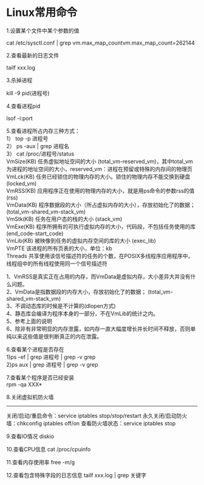 # Linux常用命令

1.设置某个文件中某个参数的值

cat /etc/sysctl.conf | grep vm.max_map_countvm.max_map_count=262144

2.查看最新的日志文件 

tailf xxx.log

3.杀掉进程

kill -9 pid(进程号)

4.查看进程pid

lsof -i:port

5.查看进程所占内存三种方式：  
1） top -p 进程号  
2） ps -aux | grep 进程名   
3） cat /proc/进程号/status  
VmSize(KB) 任务虚拟地址空间的大小 (total_vm-reserved_vm)，其中total_vm为进程的地址空间的大小，reserved_vm：进程在预留或特殊的内存间的物理页   
VmLck(KB) 任务已经锁住的物理内存的大小。锁住的物理内存不能交换到硬盘 (locked_vm)   
VmRSS(KB) 应用程序正在使用的物理内存的大小，就是用ps命令的参数rss的值 (rss)   
VmData(KB) 程序数据段的大小（所占虚拟内存的大小），存放初始化了的数据； (total_vm-shared_vm-stack_vm)   
VmStk(KB) 任务在用户态的栈的大小 (stack_vm)   
VmExe(KB) 程序所拥有的可执行虚拟内存的大小，代码段，不包括任务使用的库 (end_code-start_code)   
VmLib(KB) 被映像到任务的虚拟内存空间的库的大小 (exec_lib)   
VmPTE 该进程的所有页表的大小，单位：kb   
Threads 共享使用该信号描述符的任务的个数，在POSIX多线程序应用程序中，线程组中的所有线程使用同一个信号描述符  

1、VmRSS是真实正在占用的内存，而VmData是虚拟内存，大小差异大并没有什么问题。   
2、VmData是指数据段的内存大小，存放初始化了的数据； (total_vm-shared_vm-stack_vm)   
3、不调动态库的时候是不计算的(dlopen方式)   
4、静态库会编译为程序本身的一部分，不在VmLib的统计之内。   
5、参考上面的说明   
6、除非有非常明显的内存泄露，如内存一直大幅度增长并长时间不释放，否则单纯以来这些值是很判断真正的内在泄露。  

6.查看某个进程是否存在  
1)ps -ef | grep 进程号 | grep -v grep   
2)ps aux | grep 进程号 | grep -v grep 

7.查看某个程序是否已经安装  
rpm -qa XXX* 

8.关闭虚拟机防火墙

---
关闭/启动/重启命令：service iptables stop/stop/restart
永久关闭/启动防火墙：chkconfig iptables off/on
查看防火墙状态：service iptables stop

9.查看IO情况
diskio

10.查看CPU信息
cat /proc/cpuinfo

11.查看内存使用率
free -m/g

12.查看包含特殊字段的日志信息
tailf xxx.log | grep 关键字



